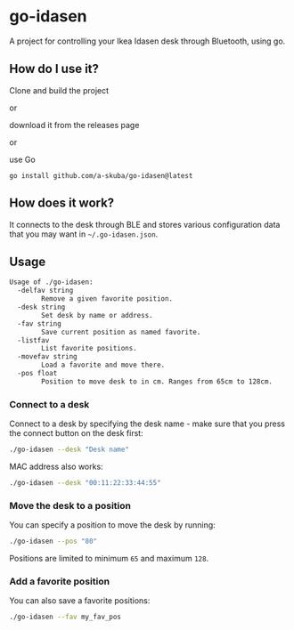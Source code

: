 # go-idasen

A project for controlling your Ikea Idasen desk through Bluetooth, using go.

## How do I use it?

Clone and build the project

or

download it from the releases page

or

use Go
```
go install github.com/a-skuba/go-idasen@latest
```

## How does it work?

It connects to the desk through BLE and stores various configuration data that you may want in `~/.go-idasen.json`.

## Usage

```bash
Usage of ./go-idasen:
  -delfav string
        Remove a given favorite position.
  -desk string
        Set desk by name or address.
  -fav string
        Save current position as named favorite.
  -listfav
        List favorite positions.
  -movefav string
        Load a favorite and move there.
  -pos float
        Position to move desk to in cm. Ranges from 65cm to 128cm.
```

### Connect to a desk

Connect to a desk by specifying the desk name - make sure that you press the connect button on the desk first:

```bash
./go-idasen --desk "Desk name"
```

MAC address also works:

```bash
./go-idasen --desk "00:11:22:33:44:55"
```

### Move the desk to a position

You can specify a position to move the desk by running:

```bash
./go-idasen --pos "80"
```

Positions are limited to minimum `65` and maximum `128`.

### Add a favorite position

You can also save a favorite positions:

```bash
./go-idasen --fav my_fav_pos
```
